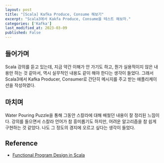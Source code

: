 ```yaml
---
layout: post
title: "[Scala] Kafka Produce, Consume 해보기"
excerpt: "Scala3에서 Kakfa Produce, Consume을 테스트 해보자."
categories: ['Kafka']
last_modified_at: 2023-03-09
published: False
---
```


## 들어가며

Scala 강의를 듣고 있는데, 지금 약간 이해가 안 가기도 하고, 뭔가 실용적이지 않은 내용만 하는 것 같아서, 역시 실무적인 내용도 같이 해야 한다는 생각이 들었다. 그래서 Scala3에서 Kafka Producer, Consumer로 간단히 메시지를 주고 받는 애플리케이션을 작성하였다.

## 

## 마치며

Water Pouring Puzzle을 통해 그동안 스칼라에 대해 배웠던 내용이 잘 정리된 느낌이다. 강의를 들으면서 스칼라 언어가 참 흥미롭기도 하지만, 어려운 알고리즘을 참 쉽게 구현하는 것 같았다. 나도 그 정도의 경지에 오르고 싶다는 생각이 들었다.

## Reference

- [Functional Program Design in Scala](https://www.coursera.org/learn/scala2-functional-program-design)